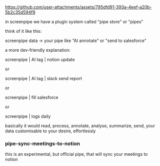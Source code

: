 
https://github.com/user-attachments/assets/795dfd91-393a-4eef-a20b-5b2c35d594f9

in screenpipe we have a plugin system called "pipe store" or "pipes"

think of it like this:

screenpipe data -> your pipe like "AI annotate" or "send to salesforce"

a more dev-friendly explanation:

screenpipe | AI tag | notion update

or 

screenpipe | AI tag | slack send report

or 

screenpipe | fill salesforce

or 

screenpipe | logs daily

basically it would read, process, annotate, analyse, summarize, send, your data customisable to your desire, effortlessly

### pipe-sync-meetings-to-notion

this is an experimental, but official pipe, that will sync your meetings to notion
